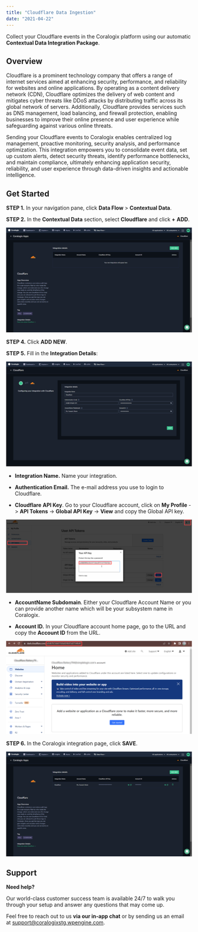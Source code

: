 ```yaml
---
title: "Cloudflare Data Ingestion"
date: "2021-04-22"
---
```


Collect your Cloudflare events in the Coralogix platform using our automatic **Contextual Data Integration Package**.

## Overview

Cloudflare is a prominent technology company that offers a range of internet services aimed at enhancing security, performance, and reliability for websites and online applications. By operating as a content delivery network (CDN), Cloudflare optimizes the delivery of web content and mitigates cyber threats like DDoS attacks by distributing traffic across its global network of servers. Additionally, Cloudflare provides services such as DNS management, load balancing, and firewall protection, enabling businesses to improve their online presence and user experience while safeguarding against various online threats.

Sending your Cloudflare events to Coralogix enables centralized log management, proactive monitoring, security analysis, and performance optimization. This integration empowers you to consolidate event data, set up custom alerts, detect security threats, identify performance bottlenecks, and maintain compliance, ultimately enhancing application security, reliability, and user experience through data-driven insights and actionable intelligence.

## Get Started

**STEP 1.** In your navigation pane, click **Data Flow** > **Contextual Data**.

**STEP 2.** In the **Contextual Data** section, select **Cloudflare** and click **+** **ADD**.

![](images/Contextual-Data-CloudFlare-Overview-1024x575.png)

**STEP 4.** Click **ADD NEW**.

**STEP 5.** Fill in the **Integration Details**:

![](images/Contextual-Data-CloudFlare-Integration-Details-1024x575.png)

- **Integration Name.** Name your integration.

- **Authentication Email.** The e-mail address you use to login to Cloudflare.

- **Cloudflare** **API Key**. Go to your Cloudflare account, click on **My Profile** -> **API Tokens** -> **Global API Key** -> **View** and copy the Global API key.

![](images/image-15-1024x402.png)

- **AccountName Subdomain**. Either your Cloudflare Account Name or you can provide another name which will be your subsystem name in Coralogix.

- **Account ID.** In your Cloudflare account home page, go to the URL and copy the **Account ID** from the URL.

![](images/Contextual-Data-CloudFlare-Get-Account-ID-1024x509.png)

**STEP 6.** In the Coralogix integration page, click **SAVE**.

![](images/Contextual-Data-CloudFlare-Complete-1024x575.png)

## Support

**Need help?**

Our world-class customer success team is available 24/7 to walk you through your setup and answer any questions that may come up.

Feel free to reach out to us **via our in-app chat** or by sending us an email at [support@coralogixstg.wpengine.com](mailto:support@coralogixstg.wpengine.com).
